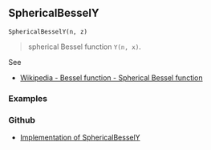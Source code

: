 ## SphericalBesselY

```
SphericalBesselY(n, z) 
```

>  spherical Bessel function `Y(n, x)`. 

See
* [Wikipedia - Bessel function - Spherical Bessel function](https://en.wikipedia.org/wiki/Bessel_function#Spherical_Bessel_functions)

### Examples
 

### Github

* [Implementation of SphericalBesselY](https://github.com/axkr/symja_android_library/blob/master/symja_android_library/matheclipse-core/src/main/java/org/matheclipse/core/builtin/BesselFunctions.java#L1045) 

